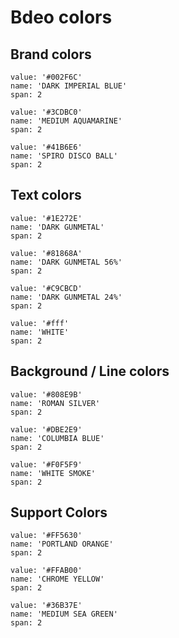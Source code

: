 # Bdeo colors


## Brand colors

```color
value: '#002F6C'
name: 'DARK IMPERIAL BLUE'
span: 2
```

```color
value: '#3CDBC0'
name: 'MEDIUM AQUAMARINE'
span: 2
```

```color
value: '#41B6E6'
name: 'SPIRO DISCO BALL'
span: 2
```

## Text colors

```color
value: '#1E272E'
name: 'DARK GUNMETAL'
span: 2
```

```color
value: '#81868A'
name: 'DARK GUNMETAL 56%'
span: 2
```

```color
value: '#C9CBCD'
name: 'DARK GUNMETAL 24%'
span: 2
```

```color
value: '#fff'
name: 'WHITE'
span: 2
```

## Background / Line colors

```color
value: '#808E9B'
name: 'ROMAN SILVER'
span: 2
```

```color
value: '#DBE2E9'
name: 'COLUMBIA BLUE'
span: 2
```

```color
value: '#F0F5F9'
name: 'WHITE SMOKE'
span: 2
```

## Support Colors

```color
value: '#FF5630'
name: 'PORTLAND ORANGE'
span: 2
```

```color
value: '#FFAB00'
name: 'CHROME YELLOW'
span: 2
```

```color
value: '#36B37E'
name: 'MEDIUM SEA GREEN'
span: 2
```
